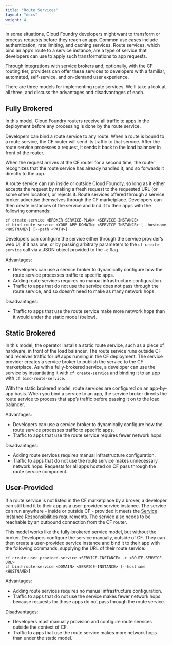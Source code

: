 ```yaml
---
title: "Route Services"
layout: "docs"
weight: 4
---
```


In some situations, Cloud Foundry developers might want to transform or process requests before they reach an app. Common use cases include authentication, rate limiting, and caching services. Route services, which bind an app’s route to a service instance, are a type of service that developers can use to apply such transformations to app requests.

Through integrations with service brokers and, optionally, with the CF routing tier, providers can offer these services to developers with a familiar, automated, self-service, and on-demand user experience.

There are three models for implementing route services. We'll take a look at all three, and discuss the advantages and disadvantages of each.

## Fully Brokered

In this model, Cloud Foundry routers receive all traffic to apps in the deployment before any processing is done by the route service.

Developers can bind a route service to any route. When a route is bound to a route service, the CF router will send its traffic to that service. After the route service processes a request, it sends it back to the load balancer in front of the router.

When the request arrives at the CF router for a second time, the router recognizes that the route service has already handled it, and so forwards it directly to the app.

A route service can run inside or outside Cloud Foundry, so long as it either accepts the request by making a fresh request to the requested URL (or some other location), or rejects it. Route services offered through a service broker advertise themselves through the CF marketplace. Developers can then create instances of the service and bind it to their apps with the following commands:

```
cf create-service <BROKER-SERVICE-PLAN> <SERVICE-INSTANCE>
cf bind-route-service <YOUR-APP-DOMAIN> <SERVICE-INSTANCE> [--hostname <HOSTNAME>] [--path <PATH>]
```

Developers can configure the service either through the service provider’s web UI, if it has one, or by passing arbitrary parameters to the `cf create-service` call via a JSON object provided to the `-c` flag.

Advantages:
* Developers can use a service broker to dynamically configure how the route service processes traffic to specific apps.
* Adding route services requires no manual infrastructure configuration.
* Traffic to apps that do not use the service does not pass through the route service, and so doesn't need to make as many network hops.

Disadvantages:
* Traffic to apps that use the route service make more network hops than it would under the static model (below).

## Static Brokered

In this model, the operator installs a static route service, such as a piece of hardware, in front of the load balancer. The route service runs outside CF and receives traffic for *all* apps running in the CF deployment. The service provider creates a service broker to publish the service to the CF marketplace. As with a fully-brokered service, a developer can use the service by instantiating it with `cf create-service` and binding it to an app with `cf bind-route-service`.

With the static brokered model, route services are configured on an app-by-app basis. When you bind a service to an app, the service broker directs the route service to process that app’s traffic before passing it on to the load balancer.

Advantages:
* Developers can use a service broker to dynamically configure how the route service processes traffic to specific apps.
* Traffic to apps that use the route service requires fewer network hops.

Disadvantages:
* Adding route services requires manual infrastructure configuration.
* Traffic to apps that do not use the route service makes unnecessary network hops. Requests for all apps hosted on CF pass through the route service component.

## User-Provided

If a route service is not listed in the CF marketplace by a broker, a developer can still bind it to their app as a user-provided service instance. The service can run anywhere - inside or outside CF - provided it meets the [Service Instance Responsibilities](https://docs.cloudfoundry.org/services/route-services.html#service-instance-responsibilities) requirements. The service also needs to be reachable by an outbound connection from the CF router.

This model works like the fully-brokered service model, but without the broker. Developers configure the service manually, outside of CF. They can then create a user-provided service instance and bind it to their app with the following commands, supplying the URL of their route service:

```
cf create-user-provided-service <SERVICE-INSTANCE> -r <ROUTE-SERVICE-URL>
cf bind-route-service <DOMAIN> <SERVICE-INSTANCE> [--hostname <HOSTNAME>]
```

Advantages:
* Adding route services requires no manual infrastructure configuration.
* Traffic to apps that do not use the service makes fewer network hops because requests for those apps do not pass through the route service.

Disadvantages:
* Developers must manually provision and configure route services outside the context of CF.
* Traffic to apps that use the route service makes more network hops than under the static model.

